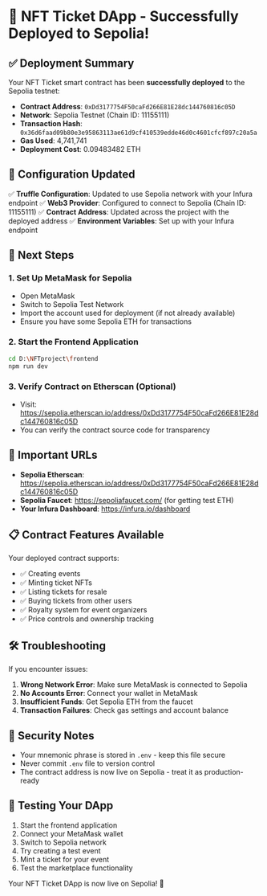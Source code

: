 # 🎉 NFT Ticket DApp - Successfully Deployed to Sepolia!

## ✅ Deployment Summary

Your NFT Ticket smart contract has been **successfully deployed** to the Sepolia testnet:

- **Contract Address**: `0xDd3177754F50caFd266E81E28dc144760816c05D`
- **Network**: Sepolia Testnet (Chain ID: 11155111)
- **Transaction Hash**: `0x36d6faad09b80e3e95863113ae61d9cf410539edde46d0c4601cfcf897c20a5a`
- **Gas Used**: 4,741,741
- **Deployment Cost**: 0.09483482 ETH

## 🔧 Configuration Updated

✅ **Truffle Configuration**: Updated to use Sepolia network with your Infura endpoint
✅ **Web3 Provider**: Configured to connect to Sepolia (Chain ID: 11155111)
✅ **Contract Address**: Updated across the project with the deployed address
✅ **Environment Variables**: Set up with your Infura endpoint

## 🚀 Next Steps

### 1. Set Up MetaMask for Sepolia
- Open MetaMask
- Switch to Sepolia Test Network
- Import the account used for deployment (if not already available)
- Ensure you have some Sepolia ETH for transactions

### 2. Start the Frontend Application
```bash
cd D:\NFTproject\frontend
npm run dev
```

### 3. Verify Contract on Etherscan (Optional)
- Visit: https://sepolia.etherscan.io/address/0xDd3177754F50caFd266E81E28dc144760816c05D
- You can verify the contract source code for transparency

## 🔗 Important URLs

- **Sepolia Etherscan**: https://sepolia.etherscan.io/address/0xDd3177754F50caFd266E81E28dc144760816c05D
- **Sepolia Faucet**: https://sepoliafaucet.com/ (for getting test ETH)
- **Your Infura Dashboard**: https://infura.io/dashboard

## 📋 Contract Features Available

Your deployed contract supports:
- ✅ Creating events
- ✅ Minting ticket NFTs
- ✅ Listing tickets for resale
- ✅ Buying tickets from other users
- ✅ Royalty system for event organizers
- ✅ Price controls and ownership tracking

## 🛠️ Troubleshooting

If you encounter issues:
1. **Wrong Network Error**: Make sure MetaMask is connected to Sepolia
2. **No Accounts Error**: Connect your wallet in MetaMask
3. **Insufficient Funds**: Get Sepolia ETH from the faucet
4. **Transaction Failures**: Check gas settings and account balance

## 🔐 Security Notes

- Your mnemonic phrase is stored in `.env` - keep this file secure
- Never commit `.env` file to version control
- The contract address is now live on Sepolia - treat it as production-ready

## 🎯 Testing Your DApp

1. Start the frontend application
2. Connect your MetaMask wallet
3. Switch to Sepolia network
4. Try creating a test event
5. Mint a ticket for your event
6. Test the marketplace functionality

Your NFT Ticket DApp is now live on Sepolia! 🚀